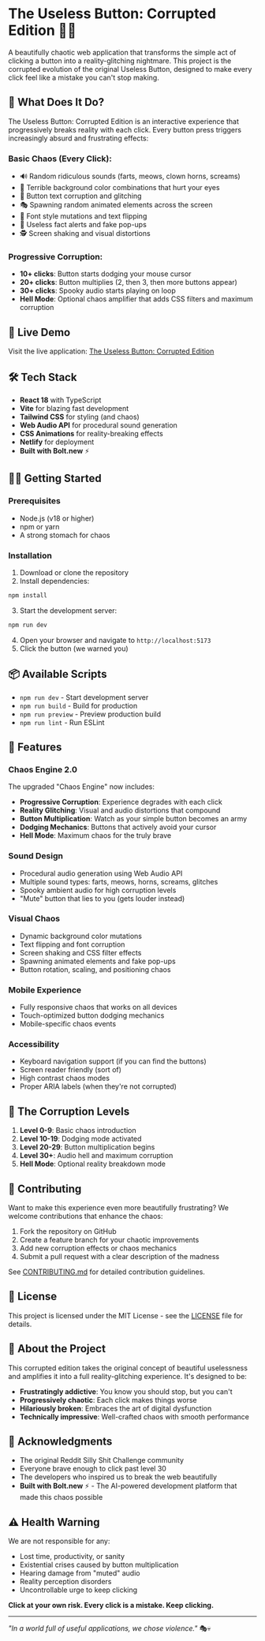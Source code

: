 # The Useless Button: Corrupted Edition 🎪💀

A beautifully chaotic web application that transforms the simple act of clicking a button into a reality-glitching nightmare. This project is the corrupted evolution of the original Useless Button, designed to make every click feel like a mistake you can't stop making.

## 🎯 What Does It Do?

The Useless Button: Corrupted Edition is an interactive experience that progressively breaks reality with each click. Every button press triggers increasingly absurd and frustrating effects:

### Basic Chaos (Every Click):
- 🔊 Random ridiculous sounds (farts, meows, clown horns, screams)
- 🌈 Terrible background color combinations that hurt your eyes
- 📝 Button text corruption and glitching
- 🎭 Spawning random animated elements across the screen
- 🎨 Font style mutations and text flipping
- 📢 Useless fact alerts and fake pop-ups
- 🕵️ Screen shaking and visual distortions

### Progressive Corruption:
- **10+ clicks**: Button starts dodging your mouse cursor
- **20+ clicks**: Button multiplies (2, then 3, then more buttons appear)
- **30+ clicks**: Spooky audio starts playing on loop
- **Hell Mode**: Optional chaos amplifier that adds CSS filters and maximum corruption

## 🚀 Live Demo

Visit the live application: [The Useless Button: Corrupted Edition](https://theuselassbutton.netlify.app/)

## 🛠️ Tech Stack

- **React 18** with TypeScript
- **Vite** for blazing fast development
- **Tailwind CSS** for styling (and chaos)
- **Web Audio API** for procedural sound generation
- **CSS Animations** for reality-breaking effects
- **Netlify** for deployment
- **Built with Bolt.new** ⚡

## 🏃‍♂️ Getting Started

### Prerequisites

- Node.js (v18 or higher)
- npm or yarn
- A strong stomach for chaos

### Installation

1. Download or clone the repository
2. Install dependencies:
```bash
npm install
```

3. Start the development server:
```bash
npm run dev
```

4. Open your browser and navigate to `http://localhost:5173`
5. Click the button (we warned you)

## 📦 Available Scripts

- `npm run dev` - Start development server
- `npm run build` - Build for production
- `npm run preview` - Preview production build
- `npm run lint` - Run ESLint

## 🎨 Features

### Chaos Engine 2.0
The upgraded "Chaos Engine" now includes:
- **Progressive Corruption**: Experience degrades with each click
- **Reality Glitching**: Visual and audio distortions that compound
- **Button Multiplication**: Watch as your simple button becomes an army
- **Dodging Mechanics**: Buttons that actively avoid your cursor
- **Hell Mode**: Maximum chaos for the truly brave

### Sound Design
- Procedural audio generation using Web Audio API
- Multiple sound types: farts, meows, horns, screams, glitches
- Spooky ambient audio for high corruption levels
- "Mute" button that lies to you (gets louder instead)

### Visual Chaos
- Dynamic background color mutations
- Text flipping and font corruption
- Screen shaking and CSS filter effects
- Spawning animated elements and fake pop-ups
- Button rotation, scaling, and positioning chaos

### Mobile Experience
- Fully responsive chaos that works on all devices
- Touch-optimized button dodging mechanics
- Mobile-specific chaos events

### Accessibility
- Keyboard navigation support (if you can find the buttons)
- Screen reader friendly (sort of)
- High contrast chaos modes
- Proper ARIA labels (when they're not corrupted)

## 🎪 The Corruption Levels

1. **Level 0-9**: Basic chaos introduction
2. **Level 10-19**: Dodging mode activated
3. **Level 20-29**: Button multiplication begins
4. **Level 30+**: Audio hell and maximum corruption
5. **Hell Mode**: Optional reality breakdown mode

## 🤝 Contributing

Want to make this experience even more beautifully frustrating? We welcome contributions that enhance the chaos:

1. Fork the repository on GitHub
2. Create a feature branch for your chaotic improvements
3. Add new corruption effects or chaos mechanics
4. Submit a pull request with a clear description of the madness

See [CONTRIBUTING.md](CONTRIBUTING.md) for detailed contribution guidelines.

## 📄 License

This project is licensed under the MIT License - see the [LICENSE](LICENSE) file for details.

## 🎪 About the Project

This corrupted edition takes the original concept of beautiful uselessness and amplifies it into a full reality-glitching experience. It's designed to be:

- **Frustratingly addictive**: You know you should stop, but you can't
- **Progressively chaotic**: Each click makes things worse
- **Hilariously broken**: Embraces the art of digital dysfunction
- **Technically impressive**: Well-crafted chaos with smooth performance

## 🙏 Acknowledgments

- The original Reddit Silly Shit Challenge community
- Everyone brave enough to click past level 30
- The developers who inspired us to break the web beautifully
- **Built with Bolt.new** ⚡ - The AI-powered development platform that made this chaos possible

## ⚠️ Health Warning

We are not responsible for any:
- Lost time, productivity, or sanity
- Existential crises caused by button multiplication
- Hearing damage from "muted" audio
- Reality perception disorders
- Uncontrollable urge to keep clicking

**Click at your own risk. Every click is a mistake. Keep clicking.**

---

*"In a world full of useful applications, we chose violence."* 🎭💀